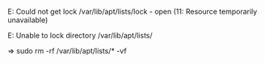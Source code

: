 E: Could not get lock /var/lib/apt/lists/lock - open (11: Resource temporarily unavailable)

E: Unable to lock directory /var/lib/apt/lists/

=> sudo rm -rf /var/lib/apt/lists/* -vf 

